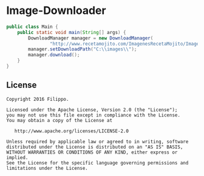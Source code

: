 # Image-Downloader

```java
public class Main {
    public static void main(String[] args) {
        DownloadManager manager = new DownloadManager(
                "http://www.recetamojito.com/ImagenesRecetaMojito/ImagenesTop/mojito.jpg");
        manager.setDownloadPath("C:\\images\\");
        manager.download();
    }
}
```
License
-------

    Copyright 2016 Filippo.

    Licensed under the Apache License, Version 2.0 (the "License");
    you may not use this file except in compliance with the License.
    You may obtain a copy of the License at

       http://www.apache.org/licenses/LICENSE-2.0

    Unless required by applicable law or agreed to in writing, software
    distributed under the License is distributed on an "AS IS" BASIS,
    WITHOUT WARRANTIES OR CONDITIONS OF ANY KIND, either express or implied.
    See the License for the specific language governing permissions and
    limitations under the License.
